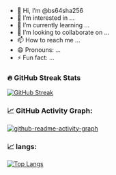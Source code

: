 - 👋 Hi, I’m @bs64sha256
- 👀 I’m interested in ...
- 🌱 I’m currently learning ...
- 💞️ I’m looking to collaborate on ...
- 📫 How to reach me ...
- 😄 Pronouns: ...
- ⚡ Fun fact: ...

### 🔥 GitHub Streak Stats
[![GitHub Streak](https://github-readme-streak-stats.herokuapp.com/?user=bs64sha256&theme=dark)](https://git.io/streak-stats)

### 📈 GitHub Activity Graph:
[![github-readme-activity-graph](https://github-readme-stats.vercel.app/api?username=bs64sha256&show_icons=true&theme=radical)](https://github.com/anuraghazra/github-readme-stats?tab=readme-ov-file)

### 📈 langs:
[![Top Langs](https://github-readme-stats.vercel.app/api/top-langs/?username=bs64sha256&theme=dark)](https://github.com/anuraghazra/github-readme-stats)

<!---
bs64sha256/bs64sha256 is a ✨ special ✨ repository because its `README.md` (this file) appears on your GitHub profile.
You can click the Preview link to take a look at your changes.
--->
